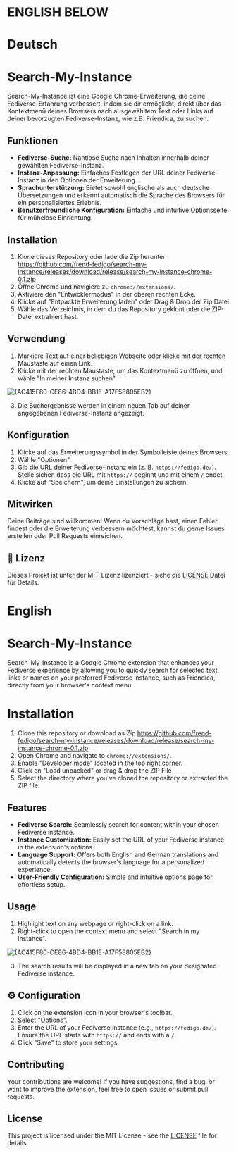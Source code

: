 # ENGLISH BELOW

# Deutsch

# Search-My-Instance

Search-My-Instance ist eine Google Chrome-Erweiterung, die deine Fediverse-Erfahrung verbessert, indem sie dir ermöglicht, direkt über das Kontextmenü deines Browsers nach ausgewähltem Text oder Links auf deiner bevorzugten Fediverse-Instanz, wie z.B. Friendica, zu suchen.

## Funktionen

*   **Fediverse-Suche:** Nahtlose Suche nach Inhalten innerhalb deiner gewählten Fediverse-Instanz.
*   **Instanz-Anpassung:** Einfaches Festlegen der URL deiner Fediverse-Instanz in den Optionen der Erweiterung.
*   **Sprachunterstützung:** Bietet sowohl englische als auch deutsche Übersetzungen und erkennt automatisch die Sprache des Browsers für ein personalisiertes Erlebnis.
*   **Benutzerfreundliche Konfiguration:** Einfache und intuitive Optionsseite für mühelose Einrichtung.

##  Installation

1.  Klone dieses Repository oder lade die Zip herunter https://github.com/frend-fedigo/search-my-instance/releases/download/release/search-my-instance-chrome-0.1.zip
2.  Öffne Chrome und navigiere zu `chrome://extensions/`.
3.  Aktiviere den "Entwicklermodus" in der oberen rechten Ecke.
4.  Klicke auf "Entpackte Erweiterung laden" oder Drag & Drop der Zip Datei
5.  Wähle das Verzeichnis, in dem du das Repository geklont oder die ZIP-Datei extrahiert hast.

##  Verwendung

1.  Markiere Text auf einer beliebigen Webseite oder klicke mit der rechten Maustaste auf einen Link.
2.  Klicke mit der rechten Maustaste, um das Kontextmenü zu öffnen, und wähle "In meiner Instanz suchen".
   
 ![{AC415F80-CE86-4BD4-BB1E-A17F58805EB2}](https://github.com/user-attachments/assets/8a8c5014-e2db-4731-be09-dfe05cc05201)

3.  Die Suchergebnisse werden in einem neuen Tab auf deiner angegebenen Fediverse-Instanz angezeigt.

##  Konfiguration

1.  Klicke auf das Erweiterungssymbol in der Symbolleiste deines Browsers.
2.  Wähle "Optionen".
3.  Gib die URL deiner Fediverse-Instanz ein (z. B. `https://fedigo.de/`). Stelle sicher, dass die URL mit `https://` beginnt und mit einem `/` endet.
4.  Klicke auf "Speichern", um deine Einstellungen zu sichern.

## Mitwirken

Deine Beiträge sind willkommen! Wenn du Vorschläge hast, einen Fehler findest oder die Erweiterung verbessern möchtest, kannst du gerne Issues erstellen oder Pull Requests einreichen.

## 📝 Lizenz

Dieses Projekt ist unter der MIT-Lizenz lizenziert - siehe die [LICENSE](LICENSE) Datei für Details.



# English

# Search-My-Instance

Search-My-Instance is a Google Chrome extension that enhances your Fediverse experience by allowing you to quickly search for selected text, links or names on your preferred Fediverse instance, such as Friendica, directly from your browser's context menu.

#  Installation

1.  Clone this repository or download as Zip https://github.com/frend-fedigo/search-my-instance/releases/download/release/search-my-instance-chrome-0.1.zip
2.  Open Chrome and navigate to `chrome://extensions/`.
3.  Enable "Developer mode" located in the top right corner.
4.  Click on "Load unpacked" or drag & drop the ZIP File
5.  Select the directory where you've cloned the repository or extracted the ZIP file.

## Features

*   **Fediverse Search:** Seamlessly search for content within your chosen Fediverse instance.
*   **Instance Customization:** Easily set the URL of your Fediverse instance in the extension's options.
*   **Language Support:** Offers both English and German translations and automatically detects the browser's language for a personalized experience.
*   **User-Friendly Configuration:** Simple and intuitive options page for effortless setup.

##  Usage

1.  Highlight text on any webpage or right-click on a link.
2.  Right-click to open the context menu and select "Search in my instance".

![{AC415F80-CE86-4BD4-BB1E-A17F58805EB2}](https://github.com/user-attachments/assets/5b224deb-3046-42cd-b478-e3781924327c)

3.  The search results will be displayed in a new tab on your designated Fediverse instance.

## ⚙️ Configuration

1.  Click on the extension icon in your browser's toolbar.
2.  Select "Options".
3.  Enter the URL of your Fediverse instance (e.g., `https://fedigo.de/`). Ensure the URL starts with `https://` and ends with a `/`.
4.  Click "Save" to store your settings.

## Contributing

Your contributions are welcome! If you have suggestions, find a bug, or want to improve the extension, feel free to open issues or submit pull requests.

## License

This project is licensed under the MIT License - see the [LICENSE](LICENSE) file for details.






